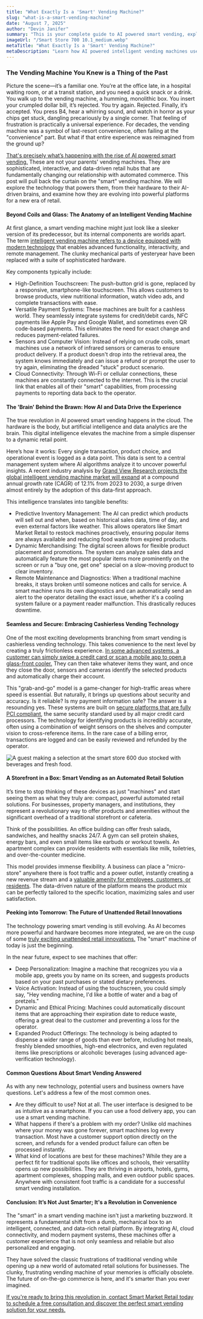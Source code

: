 ```yaml
---
title: "What Exactly Is a 'Smart' Vending Machine?"
slug: "what-is-a-smart-vending-machine"
date: "August 7, 2025" 
author: "Devin Janifer"
summary: "This is your complete guide to AI powered smart vending, explaining how intelligent vending machines use data and cashierless vending technology to eliminate common frustrations. Discover how these modern automated retail solutions are shaping the future of convenience and on-the-go commerce."
imageUrl: "/Smart Store 700 10.1_medium.webp" 
metaTitle: "What Exactly Is a 'Smart' Vending Machine?"
metaDescription: "Learn how AI powered intelligent vending machines use data, cashless technology, and automation to revolutionize retail and customer convenience."
---
```

### <span class="text-mint">The Vending Machine You Knew is a </span> <span class="text-coral">Thing of the Past</span>
Picture the scene—it’s a familiar one. You’re at the office late, in a hospital waiting room, or at a transit station, and you need a quick snack or a drink. You walk up to the vending machine, a humming, monolithic box. You insert your crumpled dollar bill, it’s rejected. You try again. Rejected. Finally, it’s accepted. You press B4, hear a whirring sound, and watch in horror as your chips get stuck, dangling precariously by a single corner. That feeling of frustration is practically a universal experience. For decades, the vending machine was a symbol of last-resort convenience, often failing at the "convenience" part. But what if that entire experience was reimagined from the ground up? 

[That's precisely what’s happening with the rise of AI powered smart vending.](https://smartmarketretail.com/solutions)
These are not your parents' vending machines. They are sophisticated, interactive, and data-driven retail hubs that are fundamentally changing our relationship with automated commerce. This post will pull back the curtain on the "smart" vending machine. We will explore the technology that powers them, from their hardware to their AI-driven brains, and examine how they are evolving into powerful platforms for a new era of retail.

#### <span class="text-mint">Beyond Coils and Glass:</span> <span class="text-coral">The Anatomy of an Intelligent Vending Machine</span>
At first glance, a smart vending machine might just look like a sleeker version of its predecessor, but its internal components are worlds apart. The term [intelligent vending machine refers to a device equipped with modern technology](https://smartmarketretail.com/solutions/smart-stores) that enables advanced functionality, interactivity, and remote management. The clunky mechanical parts of yesteryear have been replaced with a suite of sophisticated hardware.

Key components typically include:

- High-Definition Touchscreen: The push-button grid is gone, replaced by a responsive, smartphone-like touchscreen. This allows customers to browse products, view nutritional information, watch video ads, and complete transactions with ease.
- Versatile Payment Systems: These machines are built for a cashless world. They seamlessly integrate systems for credit/debit cards, NFC payments like Apple Pay and Google Wallet, and sometimes even QR code-based payments. This eliminates the need for exact change and reduces payment-related failures.
- Sensors and Computer Vision: Instead of relying on crude coils, smart machines use a network of infrared sensors or cameras to ensure product delivery. If a product doesn't drop into the retrieval area, the system knows immediately and can issue a refund or prompt the user to try again, eliminating the dreaded "stuck" product scenario.
- Cloud Connectivity: Through Wi-Fi or cellular connections, these machines are constantly connected to the internet. This is the crucial link that enables all of their "smart" capabilities, from processing payments to reporting data back to the operator.

#### <span class="text-mint">The 'Brain' Behind the Brawn:</span> <span class="text-coral">How AI and Data Drive the Experience</span>
The true revolution in AI powered smart vending happens in the cloud. The hardware is the body, but artificial intelligence and data analytics are the brain. This digital intelligence elevates the machine from a simple dispenser to a dynamic retail point.

Here’s how it works: Every single transaction, product choice, and operational event is logged as a data point. This data is sent to a central management system where AI algorithms analyze it to uncover powerful insights. A recent industry analysis by [Grand View Research projects the global intelligent vending machine market will expand](https://www.grandviewresearch.com/industry-analysis/intelligent-vending-machines-industry) at a compound annual growth rate (CAGR) of 12.1% from 2023 to 2030, a surge driven almost entirely by the adoption of this data-first approach.

This intelligence translates into tangible benefits:
- Predictive Inventory Management: The AI can predict which products will sell out and when, based on historical sales data, time of day, and even external factors like weather. This allows operators like Smart Market Retail to restock machines proactively, ensuring popular items are always available and reducing food waste from expired products.
- Dynamic Merchandising: The digital screen allows for flexible product placement and promotions. The system can analyze sales data and automatically feature the most popular items more prominently on the screen or run a "buy one, get one" special on a slow-moving product to clear inventory.
- Remote Maintenance and Diagnostics: When a traditional machine breaks, it stays broken until someone notices and calls for service. A smart machine runs its own diagnostics and can automatically send an alert to the operator detailing the exact issue, whether it's a cooling system failure or a payment reader malfunction. This drastically reduces downtime.

#### <span class="text-mint">Seamless and Secure:</span> <span class="text-coral">Embracing Cashierless Vending Technology</span>
One of the most exciting developments branching from smart vending is cashierless vending technology. This takes convenience to the next level by creating a truly frictionless experience. [In some advanced systems, a customer can simply swipe a credit card or scan a mobile app to open a glass-front cooler.](https://smartmarketretail.com/solutions/smart-coolers) They can then take whatever items they want, and once they close the door, sensors and cameras identify the selected products and automatically charge their account.

This "grab-and-go" model is a game-changer for high-traffic areas where speed is essential. But naturally, it brings up questions about security and accuracy. Is it reliable? Is my payment information safe?
The answer is a resounding yes. These systems are built on [secure platforms that are fully PCI compliant](https://www.pcisecuritystandards.org/about_us/), the same security standard used by all major credit card processors. The technology for identifying products is incredibly accurate, often using a combination of weight sensors on the shelves and computer vision to cross-reference items. In the rare case of a billing error, transactions are logged and can be easily reviewed and refunded by the operator.

<div class="mb-6 sm:mb-8 rounded-lg overflow-hidden">
  <img src="/smart-store-600-with-fresh-food.webp" alt="A guest making a selection at the smart store 600 duo stocked with beverages and fresh food." class="w-full h-auto object-cover"/>
</div>

#### <span class="text-mint">A Storefront in a Box:</span> <span class="text-coral">Smart Vending as an Automated Retail Solution</span>
It’s time to stop thinking of these devices as just "machines" and start seeing them as what they truly are: compact, powerful automated retail solutions. For businesses, property managers, and institutions, they represent a revolutionary way to offer products and amenities without the significant overhead of a traditional storefront or cafeteria.

Think of the possibilities. An office building can offer fresh salads, sandwiches, and healthy snacks 24/7. A gym can sell protein shakes, energy bars, and even small items like earbuds or workout towels. An apartment complex can provide residents with essentials like milk, toiletries, and over-the-counter medicine.

This model provides immense flexibility. A business can place a "micro-store" anywhere there is foot traffic and a power outlet, instantly creating a new revenue stream and a [valuable amenity for employees, customers, or residents](https://smartmarketretail.com/blog/Boost-Your-Propertys-Value-with-AI-Powered-Smart-Vending). The data-driven nature of the platform means the product mix can be perfectly tailored to the specific location, maximizing sales and user satisfaction.

#### <span class="text-mint">Peeking into Tomorrow:</span> <span class="text-coral">The Future of Unattended Retail Innovations</span>
The technology powering smart vending is still evolving. As AI becomes more powerful and hardware becomes more integrated, we are on the cusp of some [truly exciting unattended retail innovations.](https://smartmarketretail.com/solutions/micro-markets) The "smart" machine of today is just the beginning.

In the near future, expect to see machines that offer:

- Deep Personalization: Imagine a machine that recognizes you via a mobile app, greets you by name on its screen, and suggests products based on your past purchases or stated dietary preferences.
- Voice Activation: Instead of using the touchscreen, you could simply say, "Hey vending machine, I'd like a bottle of water and a bag of pretzels."
- Dynamic and Ethical Pricing: Machines could automatically discount items that are approaching their expiration date to reduce waste, offering a great deal to the customer and preventing a loss for the operator.
- Expanded Product Offerings: The technology is being adapted to dispense a wider range of goods than ever before, including hot meals, freshly blended smoothies, high-end electronics, and even regulated items like prescriptions or alcoholic beverages (using advanced age-verification technology).

#### <span class="text-mint">Common Questions About</span> <span class="text-coral">Smart Vending Answered</span>
As with any new technology, potential users and business owners have questions. Let's address a few of the most common ones.
- Are they difficult to use? Not at all. The user interface is designed to be as intuitive as a smartphone. If you can use a food delivery app, you can use a smart vending machine.
- What happens if there's a problem with my order? Unlike old machines where your money was gone forever, smart machines log every transaction. Most have a customer support option directly on the screen, and refunds for a vended product failure can often be processed instantly.
- What kind of locations are best for these machines? While they are a perfect fit for traditional spots like offices and schools, their versatility opens up new possibilities. They are thriving in airports, hotels, gyms, apartment complexes, shopping malls, and even outdoor public spaces. Anywhere with consistent foot traffic is a candidate for a successful smart vending installation.

#### <span class="text-mint">Conclusion: It’s Not Just Smarter;</span> <span class="text-coral">It's a Revolution in Convenience</span>
The "smart" in a smart vending machine isn't just a marketing buzzword. It represents a fundamental shift from a dumb, mechanical box to an intelligent, connected, and data-rich retail platform. By integrating AI, cloud connectivity, and modern payment systems, these machines offer a customer experience that is not only seamless and reliable but also personalized and engaging. 

They have solved the classic frustrations of traditional vending while opening up a new world of automated retail solutions for businesses. The clunky, frustrating vending machine of your memories is officially obsolete. The future of on-the-go commerce is here, and it's smarter than you ever imagined.

[If you're ready to bring this revolution in, contact Smart Market Retail today to schedule a free consultation and discover the perfect smart vending solution for your needs.](https://smartmarketretail.com/contact)
